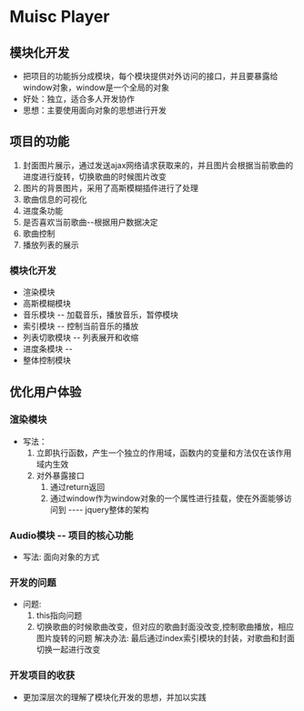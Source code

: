 # Muisc Player
## 模块化开发
- 把项目的功能拆分成模块，每个模块提供对外访问的接口，并且要暴露给window对象，window是一个全局的对象
- 好处：独立，适合多人开发协作
- 思想：主要使用面向对象的思想进行开发

## 项目的功能
1. 封面图片展示，通过发送ajax网络请求获取来的，并且图片会根据当前歌曲的进度进行旋转，切换歌曲的时候图片改变
2. 图片的背景图片，采用了高斯模糊插件进行了处理
3. 歌曲信息的可视化
4. 进度条功能
5. 是否喜欢当前歌曲--根据用户数据决定
6. 歌曲控制
7. 播放列表的展示 

### 模块化开发
- 渲染模块
- 高斯模糊模块
- 音乐模块  -- 加载音乐，播放音乐，暂停模块
- 索引模块 -- 控制当前音乐的播放
- 列表切歌模块 -- 列表展开和收缩
- 进度条模块 -- 
- 整体控制模块


## 优化用户体验


### 渲染模块
- 写法：
     1. 立即执行函数，产生一个独立的作用域，函数内的变量和方法仅在该作用域内生效
     2. 对外暴露接口  
        1. 通过return返回
        2. 通过window作为window对象的一个属性进行挂载，使在外面能够访问到   ---- jquery整体的架构


### Audio模块 -- 项目的核心功能
- 写法: 面向对象的方式

### 开发的问题
- 问题: 
    1. this指向问题
    2. 切换歌曲的时候歌曲改变，但对应的歌曲封面没改变,控制歌曲播放，相应图片旋转的问题
        解决办法: 最后通过index索引模块的封装，对歌曲和封面切换一起进行改变



### 开发项目的收获
- 更加深层次的理解了模块化开发的思想，并加以实践 









